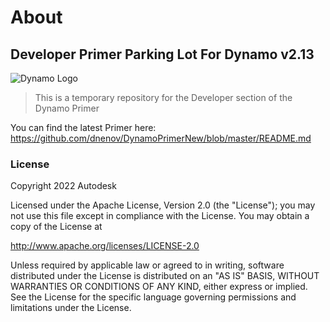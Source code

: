 # About

## Developer Primer Parking Lot For Dynamo v2.13

![Dynamo Logo](images/dynamo\_logo\_dark-trim.jpg)

> This is a temporary repository for the Developer section of the Dynamo Primer

You can find the latest Primer here: https://github.com/dnenov/DynamoPrimerNew/blob/master/README.md


### License

Copyright 2022 Autodesk

Licensed under the Apache License, Version 2.0 (the "License"); you may not use this file except in compliance with the License. You may obtain a copy of the License at

http://www.apache.org/licenses/LICENSE-2.0

Unless required by applicable law or agreed to in writing, software distributed under the License is distributed on an "AS IS" BASIS, WITHOUT WARRANTIES OR CONDITIONS OF ANY KIND, either express or implied. See the License for the specific language governing permissions and limitations under the License.
